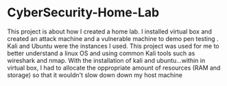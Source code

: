# CyberSecurity-Home-Lab
This project is about how I created a home lab.
I installed virtual box and created an attack machine and a vulnerable machine to demo pen testing . Kali and Ubuntu were the instances I used. This project was used for me to better understand a linux OS and using common Kali tools such as wireshark and nmap.
With the installation of kali and ubuntu...within in virtual box, I had to allocate the oppropriate amount of resources (RAM and storage) so that it wouldn't slow down down my host machine
